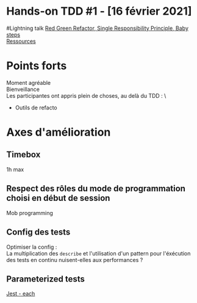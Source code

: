 # Hands-on TDD #1 - [16 février 2021]

#Lightning talk
[Red Green Refactor, Single Responsibility Principle, Baby steps](https://drive.google.com/file/d/1CeI3sjHHpq1zqcA4wA7epW0xlk_UA8UE/view?usp=sharing) \
[Ressources](https://drive.google.com/drive/folders/1rdZgI8IZVapzFr_UxagCSAN-B0cOsp9C?usp=sharing)

# Points forts
Moment agréable \
Bienveillance \
Les participantes ont appris plein de choses, au delà du TDD : \
- Outils de refacto

# Axes d'amélioration
## Timebox
1h max

## Respect des rôles du mode de programmation choisi en début de session
Mob programming

## Config des tests
Optimiser la config : \
La multiplication des `describe` et l'utilisation d'un pattern pour l'éxécution des tests en continu
nuisent-elles aux performances ?

## Parameterized tests
[Jest - each](https://jestjs.io/docs/en/api#describeeachtablename-fn-timeout)